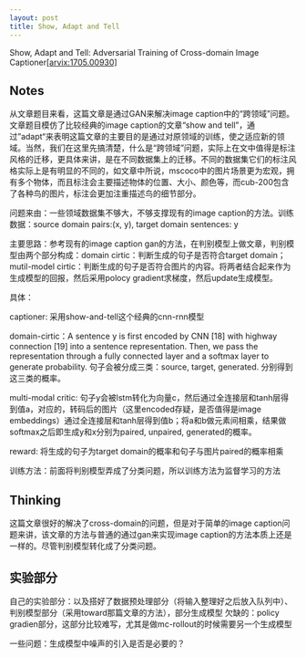 ```yaml
---
layout: post
title: Show, Adapt and Tell
---
```



Show, Adapt and Tell: Adversarial Training of Cross-domain Image Captioner[[arvix:1705.00930]](http://arvix.org/pdf/1705.00930.pdf)


## Notes
从文章题目来看，这篇文章是通过GAN来解决image caption中的“跨领域”问题。文章题目模仿了比较经典的image caption的文章“show and tell”，通过”adapt“来表明这篇文章的主要目的是通过对原领域的训练，使之适应新的领域。当然，我们在这里先搞清楚，什么是“跨领域”问题，实际上在文中值得是标注风格的迁移，更具体来讲，是在不同数据集上的迁移。不同的数据集它们的标注风格实际上是有明显的不同的，如文章中所说，mscoco中的图片场景更为宏观，拥有多个物体，而且标注会主要描述物体的位置、大小、颜色等，而cub-200包含了各种鸟的图片，标注会更加注重描述鸟的细节部分。

问题来由：一些领域数据集不够大，不够支撑现有的image caption的方法。训练数据：source domain pairs:(x, y), target domain sentences: y

主要思路：参考现有的image caption gan的方法，在判别模型上做文章，判别模型由两个部分构成：domain cirtic：判断生成的句子是否符合target domain；mutil-model cirtic：判断生成的句子是否符合图片的内容。将两者结合起来作为生成模型的回报，然后采用polocy gradient求梯度，然后update生成模型。

具体：

captioner: 采用show-and-tell这个经典的cnn-rnn模型

domain-cirtic：A sentence y is first encoded by CNN [18] with highway connection [19] into a sentence representation. Then, we pass the representation through a fully connected layer and a softmax layer to generate probability. 句子会被分成三类：source, target, generated. 分别得到这三类的概率。

multi-modal critic: 句子y会被lstm转化为向量c，然后通过全连接层和tanh层得到值a，对应的，转码后的图片（这里encoded存疑，是否值得是image embeddings）通过全连接层和tanh层得到值b；将a和b做元素间相乘，结果做softmax之后即生成y和x分别为paired, unpaired, generated的概率。

reward: 将生成的句子为target domain的概率和句子与图片paired的概率相乘

训练方法：前面将判别模型弄成了分类问题，所以训练方法为监督学习的方法


## Thinking
这篇文章很好的解决了cross-domain的问题，但是对于简单的image caption问题来讲，该文章的方法与普通的通过gan来实现image caption的方法本质上还是一样的。尽管判别模型转化成了分类问题。


## 实验部分
自己的实验部分：以及搭好了数据预处理部分（将输入整理好之后放入队列中）、判别模型部分（采用toward那篇文章的方法），部分生成模型
欠缺的：policy gradien部分，这部分比较难写，尤其是做mc-rollout的时候需要另一个生成模型

一些问题：生成模型中噪声的引入是否是必要的？


